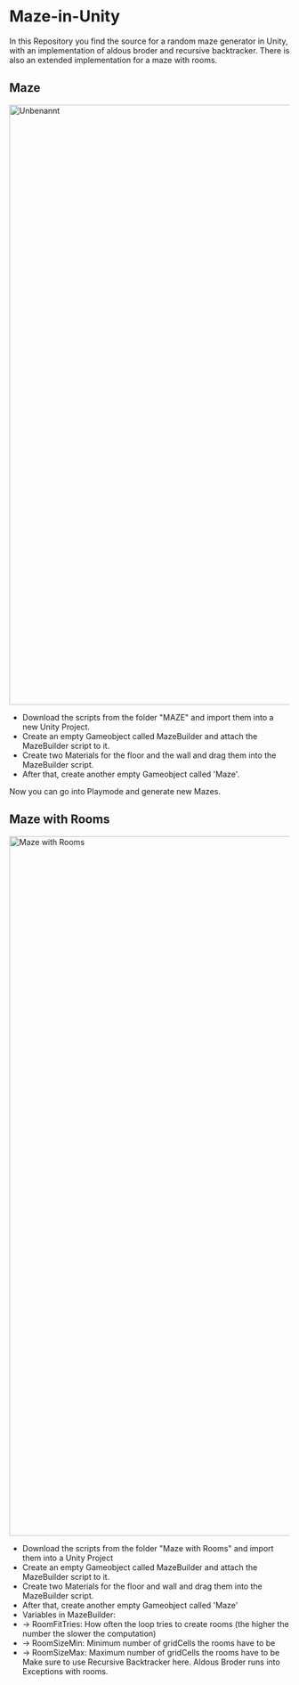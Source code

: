 # Maze-in-Unity

In this Repository you find the source for a random maze generator in Unity, with an implementation of aldous broder and recursive backtracker. 
There is also an extended implementation for a maze with rooms. 

## Maze

<img width="1078" alt="Unbenannt" src="https://user-images.githubusercontent.com/38067386/149332822-208c63a4-09aa-4443-b627-50b8473b3c59.png">

- Download the scripts from the folder "MAZE" and import them into a new Unity Project. 
- Create an empty Gameobject called MazeBuilder and attach the MazeBuilder script to it. 
- Create two Materials for the floor and the wall and drag them into the MazeBuilder script.
- After that, create another empty Gameobject called 'Maze'. 

Now you can go into Playmode and generate new Mazes. 

## Maze with Rooms

<img width="1257" alt="Maze with Rooms" src="https://user-images.githubusercontent.com/38067386/149347378-9c3b5250-c428-49ef-8069-c7bc28592353.png">

- Download the scripts from the folder "Maze with Rooms" and import them into a Unity Project
- Create an empty Gameobject called MazeBuilder and attach the MazeBuilder script to it.
- Create two Materials for the floor and wall and drag them into the MazeBuilder script.
- After that, create another empty Gameobject called 'Maze'
- Variables in MazeBuilder:
- -> RoomFitTries: How often the loop tries to create rooms (the higher the number the slower the computation)
- -> RoomSizeMin: Minimum number of gridCells the rooms have to be
- -> RoomSizeMax: Maximum number of gridCells the rooms have to be
Make sure to use Recursive Backtracker here. Aldous Broder runs into Exceptions with rooms.
